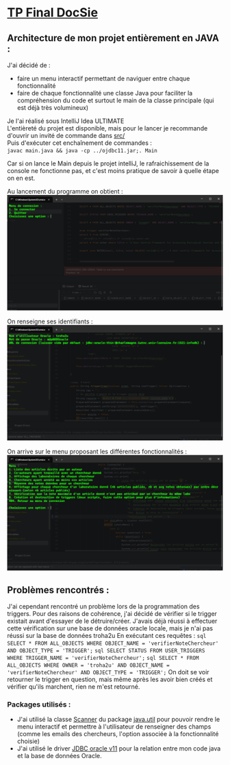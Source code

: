 # [TP Final DocSie](/)


## Architecture de mon projet entièrement en JAVA : 
J'ai décidé de : 
- faire un menu interactif permettant de naviguer entre chaque fonctionnalité   
- faire de chaque fonctionnalité une classe Java pour faciliter la compréhension du code et surtout le main de la classe principale (qui est déjà très volumineux)  


Je l'ai réalisé sous IntelliJ Idea ULTIMATE  
L'entièreté du projet est disponible, mais pour le lancer je recommande d'ouvrir un invité de commande dans [src/](/src)  
Puis d'exécuter cet enchaînement de commandes :  
`javac main.java && java -cp ../ojdbc11.jar;. Main`


Car si on lance le Main depuis le projet intelliJ, le rafraichissement de la console ne fonctionne pas, et c'est moins pratique de savoir à quelle étape on en est.

Au lancement du programme on obtient : 
![image menuConnexion](images/menuConnection.png)

On renseigne ses identifiants :
![imageIdentifiants](images/identifiantsConnexion.png)

On arrive sur le menu proposant les différentes fonctionnalités : 
![image menuFonctionnalites](images/menuFonctionnalites.png)


## Problèmes rencontrés : 
J'ai cependant rencontré un problème lors de la programmation des triggers.
Pour des raisons de cohérence, j'ai décidé de vérifier si le trigger existait avant d'essayer de le détruire/créer.
J'avais déjà réussi à effectuer cette vérification sur une base de données oracle locale, mais je n'ai pas réussi sur la base de données troha2u
En exécutant ces requêtes : 
`sql SELECT * FROM ALL_OBJECTS WHERE OBJECT_NAME = 'verifierNoteChercheur' AND OBJECT_TYPE = 'TRIGGER';`
`sql SELECT STATUS FROM USER_TRIGGERS WHERE TRIGGER_NAME = 'verifierNoteChercheur';`
`sql SELECT * FROM ALL_OBJECTS WHERE OWNER = 'troha2u' AND OBJECT_NAME = 'verifierNoteChercheur' AND OBJECT_TYPE = 'TRIGGER';`
On doit se voir retourner le trigger en question, mais même après les avoir bien créés et vérifier qu'ils marchent, rien ne m'est retourné.



### Packages utilisés :
- J'ai utilisé la classe [Scanner](https://docs.oracle.com/javase/8/docs/api/java/util/Scanner.html) du package [java.util](https://docs.oracle.com/javase/8/docs/api/java/util/package-summary.html) pour pouvoir rendre le menu interactif et permettre à l'utilisateur de renseigner des champs (comme les emails des chercheurs, l'option associée à la fonctionnalité choisie)  
- J'ai utilisé le driver [JDBC oracle v11](https://download.oracle.com/otn-pub/otn_software/jdbc/233/ojdbc11.jar) pour la relation entre mon code java et la base de données Oracle.



